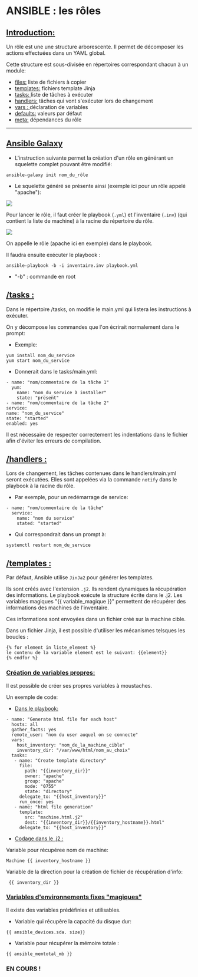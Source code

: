 # ANSIBLE : les rôles

## <u>Introduction:</u>
Un rôle est une une structure arborescente. Il permet de décomposer les actions effectuées dans un YAML global.

Cette structure est sous-divisée en répertoires correspondant chacun à un module:

- <u>files:</u> liste de fichiers à copier
- <u>templates:</u> fichiers template Jinja
- <u>tasks: </u>liste de tâches à exécuter
- <u>handlers:</u> tâches qui vont s'exécuter lors de changement
- <u>vars : </u>déclaration de variables
- <u>defaults:</u> valeurs par défaut
- <u>meta:</u> dépendances du rôle

---

## <u>Ansible Galaxy</u>
- L'instruction suivante permet la création d'un rôle en générant un squelette complet pouvant être modifié:

```
ansible-galaxy init nom_du_rôle
```

- Le squelette généré se présente ainsi (exemple ici pour un rôle appelé "apache"):

<img src='https://www.hebergeur-image.com/upload/95.128.149.242-5c5c611f89f1d.jpg'/>


Pour lancer le rôle, il faut créer le playbook (`.yml`) et l'inventaire (`.inv`) (qui contient la liste de machine) à la racine du répertoire du rôle. 

<img src='https://www.hebergeur-image.com/upload/95.128.149.242-5c5d57bb7038c.jpg'/>

On appelle le rôle (apache ici en exemple) dans le playbook.

Il faudra ensuite exécuter le playbook : 

```
ansible-playbook -b -i inventaire.inv playbook.yml
```

- "-b" : commande en root


## <u>/tasks :</u>

Dans le répertoire /tasks, on modifie le main.yml qui listera les instructions à exécuter.

On y décompose les commandes que l'on écrirait normalement dans le prompt: 

- Exemple:
```
yum install nom_du_service
yum start nom_du_service
```

- Donnerait dans le tasks/main.yml:


```
- name: "nom/commentaire de la tâche 1"
  yum:                         
    name: "nom_du_service à installer"
    state: "present"
- name: "nom/commentaire de la tâche 2"
service:
name: "nom_du_service"
state: "started"
enabled: yes
```
Il est nécessaire de respecter correctement les indentations dans le fichier afin d'éviter les erreurs de compilation.


## <u>/handlers :</u>

Lors de changement, les tâches contenues dans le handlers/main.yml seront exécutées. Elles sont appelées via la commande `notify` dans le playbook à la racine du rôle. 

- Par exemple, pour un redémarrage de service:

```
- name: "nom/commentaire de la tâche"
  service: 
    name: "nom du service"
    stated: "started"
```
- Qui correspondrait dans un prompt à:

```
systemctl restart nom_du_service
```

## <u>/templates :</u>

Par défaut, Ansible utilise `JinJa2` pour générer les templates.

Ils sont créés avec l'extension `.j2`. Ils rendent dynamiques la récupération des informations.
Le playbook exécute la structure écrite dans le .j2. Les variables magiques "{{ variable_magique }}" permettent de récupérer des informations des machines de l'inventaire.


Ces informations sont envoyées dans un fichier créé sur la machine cible.


Dans un fichier Jinja, il est possible d'utiliser les mécanismes telsques les boucles :

```
{% for element in liste_element %}
le contenu de la variable element est le suivant: {{element}}
{% endfor %}
```

### <u>Création de variables propres:</u>
Il est possible de créer ses propres variables à moustaches.

Un exemple de code: 
- <u>Dans le playbook:</u>

```
- name: "Generate html file for each host"
  hosts: all
  gather_facts: yes
  remote_user: "nom du user auquel on se connecte" 
  vars:
    host_inventory: "nom_de_la_machine_cible"
    inventory_dir: "/var/www/html/nom_au_choix"
  tasks:
   - name: "Create template directory"
     file:
       path: "{{inventory_dir}}"
       owner: "apache"
       group: "apache"
       mode: "0755"
       state: "directory"
     delegate_to: "{{host_inventory}}"
     run_once: yes 
   - name: "html file generation"
     template:
       src: "machine.html.j2"
       dest: "{{inventory_dir}}/{{inventory_hostname}}.html"
     delegate_to: "{{host_inventory}}"
```

- <u>Codage dans le .j2 :</u>

Variable pour récupéree nom de machine:
```
Machine {{ inventory_hostname }}
```

Variable de la direction pour la création de fichier de récupération d'info:
```
 {{ inventory_dir }}
```

### <u>Variables d'environnements fixes "magiques"</u>

Il existe des variables prédéfinies et utilisables.

- Variable qui récupère la capacité du disque dur:
```
{{ ansible_devices.sda. size}}
```

- Variable pour récupérer la mémoire totale :
```
{{ ansible_memtotal_mb }}
```

###  EN COURS !